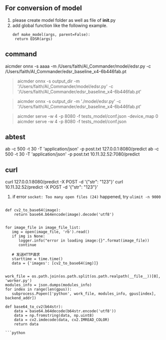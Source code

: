 ## For conversion of model

1. please create model folder as well as file of __init__.py
2. add global function like the following example.
   ```
   def make_model(args, parent=False):
    return EDSR(args)
   ```

## command

aicmder onnx -s aaaa -m /Users/faith/AI_Commander/model/edsr.py -c /Users/faith/AI_Commander/edsr_baseline_x4-6b446fab.pt

> aicmder onnx -s output_dir -m '/Users/faith/AI_Commander/model/edsr.py' -c '/Users/faith/AI_Commander/edsr_baseline_x4-6b446fab.pt'

> aicmder onnx -s output_dir -m './model/edsr.py' -c '/Users/faith/AI_Commander/edsr_baseline_x4-6b446fab.pt'

> aicmder serve -w 4 -p 8080 -f tests_model/conf.json -device_map 0
> aicmder serve -w 4 -p 8080 -f tests_model/conf.json 

## abtest

ab -c 500 -t 30 -T 'application/json'  -p post.txt 127.0.0.1:8080/predict
ab -c 500 -t 30 -T 'application/json'  -p post.txt 10.11.32.52:7080/predict

## curl 

curl 127.0.0.1:8080/predict -X POST -d '{"str": "123"}'
curl 10.11.32.52/predict -X POST -d '{"str": "123"}'

1. if error `socket: Too many open files (24)` happened, try `ulimit -n 9000`

```

def cv2_to_base64(image):
    return base64.b64encode(image).decode('utf8')


for image_file in image_file_list:
   img = open(image_file, 'rb').read()
   if img is None:
      logger.info("error in loading image:{}".format(image_file))
      continue

   # 发送HTTP请求
   starttime = time.time()
   data = {'images': [cv2_to_base64(img)]}


work_file = os.path.join(os.path.split(os.path.realpath(__file__))[0], 'worker.py')
modules_info = json.dumps(modules_info)
for index in range(len(gpus)):
   subprocess.Popen(['python', work_file, modules_info, gpus[index], backend_addr])

def base64_to_cv2(b64str):
    data = base64.b64decode(b64str.encode('utf8'))
    data = np.fromstring(data, np.uint8)
    data = cv2.imdecode(data, cv2.IMREAD_COLOR)
    return data

```python